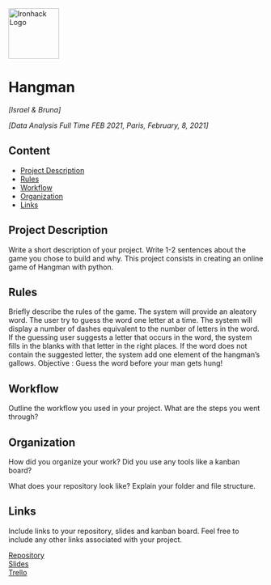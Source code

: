 <img src="https://bit.ly/2VnXWr2" alt="Ironhack Logo" width="100"/>

# Hangman 
*[Israel & Bruna]*

*[Data Analysis Full Time FEB 2021, Paris, February, 8, 2021]*

## Content
- [Project Description](#project-description)
- [Rules](#rules)
- [Workflow](#workflow)
- [Organization](#organization)
- [Links](#links)

## Project Description
Write a short description of your project. Write 1-2 sentences about the game you chose to build and why.
This project consists in creating an online game of Hangman with python. 

## Rules
Briefly describe the rules of the game.
The system will provide an aleatory word. The user try to guess the word one letter at a time.
The system will display a number of dashes equivalent to the number of letters in the word.  
If the guessing user suggests a letter that occurs in the word, the system fills in the blanks with that letter in the right places. 
If the word does not contain the suggested letter, the system add one element of the hangman’s gallows.
Objective : Guess the word before your man gets hung!

## Workflow
Outline the workflow you used in your project. What are the steps you went through?

## Organization
How did you organize your work? Did you use any tools like a kanban board?

What does your repository look like? Explain your folder and file structure.

## Links
Include links to your repository, slides and kanban board. Feel free to include any other links associated with your project.

[Repository](https://github.com/)  
[Slides](https://slides.com/)  
[Trello](https://trello.com/en)  
